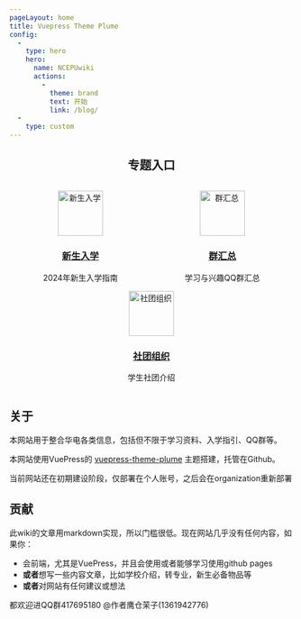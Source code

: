 ```yaml
---
pageLayout: home
title: Vuepress Theme Plume
config:
  -
    type: hero
    hero:
      name: NCEPUwiki
      actions:
        -
          theme: brand
          text: 开始
          link: /blog/
  -
    type: custom
---
```


<div style="max-width: 960px;margin:0 auto;">


<h2 style="text-align: center;">专题入口</h2>
<div style="display: flex; justify-content: space-around; flex-wrap: wrap; margin-top: 2rem;">
  
  <div style="text-align: center; width: 200px;">
    <a href="/blog/01.入学/">
      <img src="https://img.icons8.com/color/96/student-male--v1.png" alt="新生入学" style="width: 80px; height: 80px;">
      <h3>新生入学</h3>
    </a>
    <p>2024年新生入学指南</p>
  </div>

  <div style="text-align: center; width: 200px;">
    <a href="/blog/03.群汇总/">
      <img src="https://img.icons8.com/color/96/student-male--v1.png" alt="群汇总" style="width: 80px; height: 80px;">
      <h3>群汇总</h3>
    </a>
    <p>学习与兴趣QQ群汇总</p>
  </div>

  <div style="text-align: center; width: 200px;">
    <a href="/blog/04.社团组织/">
      <img src="https://img.icons8.com/color/96/student-male--v1.png" alt="社团组织" style="width: 80px; height: 80px;">
      <h3>社团组织</h3>
    </a>
    <p>学生社团介绍</p>
  </div>

</div>


## 关于

本网站用于整合华电各类信息，包括但不限于学习资料、入学指引、QQ群等。

本网站使用VuePress的 [vuepress-theme-plume](https://plume.pengzhanbo.cn/guide/intro/)  主题搭建，托管在Github。

当前网站还在初期建设阶段，仅部署在个人账号，之后会在organization重新部署

## 贡献

此wiki的文章用markdown实现，所以门槛很低。现在网站几乎没有任何内容，如果你：

- 会前端，尤其是VuePress，并且会使用或者能够学习使用github pages
- **或者**想写一些内容文章，比如学校介绍，转专业，新生必备物品等
- **或者**对网站有任何建议或想法
  
都欢迎进QQ群417695180 @作者鹰仓茉子(1361942776)

</div>